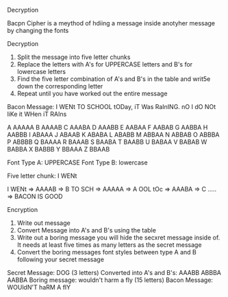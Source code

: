 Decryption

Bacpn Cipher is a meythod of hdiing a message inside anotyher message by changing the fonts 

Decryption
1. Split the message into five letter chunks 
2. Replace the letters with A's for UPPERCASE letters and B's for lowercase letters 
3. Find the five letter combination of A's and B's in the table and writ5e down the corresponding letter 
4. Repeat until you have worked out the entire message

Bacon Message: I WENt TO SCHOOL tODay, iT Was RaInING. nO I dO NOt liKe it WHen iT RAIns

A	AAAAA	B	AAAAB
C	AAABA	D	AAABB
E	AABAA	F	AABAB
G	AABBA	H	AABBB
I	ABAAA	J	ABAAB
K	ABABA	L	ABABB
M	ABBAA	N	ABBAB
O	ABBBA	P	ABBBB
Q	BAAAA	R	BAAAB
S	BAABA	T	BAABB
U	BABAA	V	BABAB
W	BABBA	X	BABBB
Y	BBAAA	Z	BBAAB

Font Type A: UPPERCASE
Font Type B: lowercase 

Five letter chunk: I WENt

I WENt => AAAAB => B
TO SCH => AAAAA => A
OOL tOc => AAABA => C
.....
=> BACON IS GOOD


Encryption 
1. Write out message 
2. Convert Message into A's and B's using the table 
3. Write out a boring message you will hide the secxret message inside of. It needs at least five times as many letters as the secret message 
4. Convert the boring messages font styles between type A and B following your secret message

Secret Message: DOG (3 letters)
Converted into A's and B's: AAABB ABBBA AABBA
Boring message: wouldn't harm a fly (15 letters)
Bacon Message: WOUldN'T haRM A flY 
